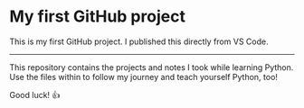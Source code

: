 # My first GitHub project

This is my first GitHub project. I published this directly from VS Code.

---

This repository contains the projects and notes I took while learning Python. Use the files within to follow my journey and teach yourself Python, too!

Good luck! 👍